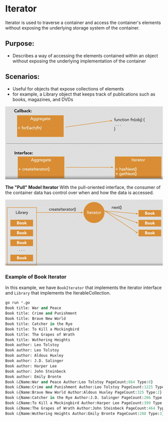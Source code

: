 # Iterator
Iterator is used to traverse a container and access the container's elements without exposing the underlying storage system of the container.

## Purpose: 
- Describes a way of accessing the elements contained within an object without exposing the underlying implementation of the container

## Scenarios:
- Useful for objects that expose collections of elements
- for example, a Library object that keeps track of publications such as books, magazines, and DVDs

![Iterator Pattern](../image-1.png)

**The "Pull" Model Iterator**
With the pull-oriented interface, the consumer of the container data has control over when and how the data is accessed.

![Pull Method](../image-2.png)

### Example of Book Iterator

In this example, we have `BookIterator` that implements the iterator interface and `Library` that implements the IterableCollection.

```python
go run *.go
Book title: War and Peace
Book title: Crime and Punishment
Book title: Brave New World
Book title: Catcher in the Rye
Book title: To Kill a Mockingbird
Book title: The Grapes of Wrath
Book title: Wuthering Heights
Book author: Leo Tolstoy
Book author: Leo Tolstoy
Book author: Aldous Huxley
Book author: J.D. Salinger
Book author: Harper Lee
Book author: John Steinbeck
Book author: Emily Bronte
Book &{Name:War and Peace Author:Leo Tolstoy PageCount:864 Type:0}
Book &{Name:Crime and Punishment Author:Leo Tolstoy PageCount:1225 Type:1}
Book &{Name:Brave New World Author:Aldous Huxley PageCount:325 Type:2}
Book &{Name:Catcher in the Rye Author:J.D. Salinger PageCount:206 Type:0}
Book &{Name:To Kill a Mockingbird Author:Harper Lee PageCount:399 Type:2}
Book &{Name:The Grapes of Wrath Author:John Steinbeck PageCount:464 Type:0}
Book &{Name:Wuthering Heights Author:Emily Bronte PageCount:288 Type:3}
```